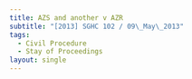 ```yaml
---
title: AZS and another v AZR
subtitle: "[2013] SGHC 102 / 09\_May\_2013"
tags:
  - Civil Procedure
  - Stay of Proceedings
layout: single
---
```


